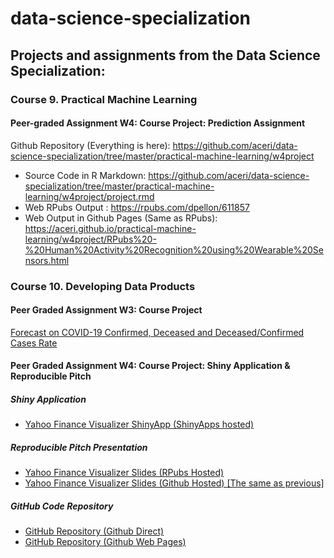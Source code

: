 # data-science-specialization
 
## Projects and assignments from the Data Science Specialization:

### Course 9. Practical Machine Learning

#### Peer-graded Assignment W4: Course Project: Prediction Assignment 

Github Repository (Everything is here):
https://github.com/aceri/data-science-specialization/tree/master/practical-machine-learning/w4project
- Source Code in R Markdown: https://github.com/aceri/data-science-specialization/tree/master/practical-machine-learning/w4project/project.rmd
- Web RPubs Output : https://rpubs.com/dpellon/611857
- Web Output in Github Pages (Same as RPubs): https://aceri.github.io/practical-machine-learning/w4project/RPubs%20-%20Human%20Activity%20Recognition%20using%20Wearable%20Sensors.html


### Course 10. Developing Data Products

#### Peer Graded Assignment W3: Course Project
[Forecast on COVID-19 Confirmed, Deceased and Deceased/Confirmed Cases Rate](https://rpubs.com/dpellon/614828)
#### Peer Graded Assignment W4: Course Project: Shiny Application & Reproducible Pitch
##### Shiny Application
- [Yahoo Finance Visualizer ShinyApp (ShinyApps hosted)](https://dpellon.shinyapps.io/Yahoo_Finance_Visualizer/)
##### Reproducible Pitch Presentation
- [Yahoo Finance Visualizer Slides (RPubs Hosted)](https://rpubs.com/dpellon/615252)
- [Yahoo Finance Visualizer Slides (Github Hosted) [The same as previous]](https://aceri.github.io/data-science-specialization/developing-data-products/w4project/presentation.html)
##### GitHub Code Repository
- [GitHub Repository (Github Direct)](https://github.com/aceri/data-science-specialization/edit/master/developing-data-products/w4project/README.md)
- [GitHub Repository (Github Web Pages)](https://aceri.github.io/data-science-specialization/developing-data-products/w4project/)
